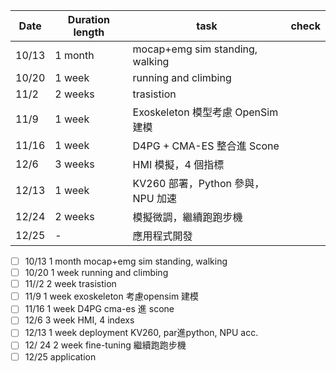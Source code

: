 | Date  | Duration length | task                            | check |
| ----- | --------------- | ------------------------------- | ----- |
| 10/13 | 1 month         | mocap+emg sim standing, walking |       |
| 10/20 | 1 week          | running and climbing            |       |
| 11/2  | 2 weeks         | trasistion                      |       |
| 11/9  | 1 week          | Exoskeleton 模型考慮 OpenSim 建模     |       |
| 11/16 | 1 week          | D4PG + CMA-ES 整合進 Scone         |       |
| 12/6  | 3 weeks         | HMI 模擬，4 個指標                    |       |
| 12/13 | 1 week          | KV260 部署，Python 參與，NPU 加速       |       |
| 12/24 | 2 weeks         | 模擬微調，繼續跑跑步機                     |       |
| 12/25 | -               | 應用程式開發                          |       |


- [ ] 10/13 1 month mocap+emg sim standing, walking
- [ ] 10/20 1 week running and climbing
- [ ] 11//2 2 week trasistion
- [ ] 11/9 1 week exoskeleton 考慮opensim 建模
- [ ] 11/16 1 week D4PG cma-es 進 scone
- [ ] 12/6 3 week HMI, 4 indexs
- [ ] 12/13 1 week deployment KV260, par進python, NPU acc.
- [ ] 12/ 24 2 week fine-tuning 繼續跑跑步機
- [ ] 12/25 application